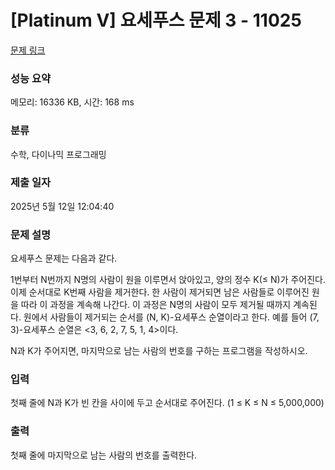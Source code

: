 # [Platinum V] 요세푸스 문제 3 - 11025 

[문제 링크](https://www.acmicpc.net/problem/11025) 

### 성능 요약

메모리: 16336 KB, 시간: 168 ms

### 분류

수학, 다이나믹 프로그래밍

### 제출 일자

2025년 5월 12일 12:04:40

### 문제 설명

<p>요세푸스 문제는 다음과 같다.</p>

<p>1번부터 N번까지 N명의 사람이 원을 이루면서 앉아있고, 양의 정수 K(≤ N)가 주어진다. 이제 순서대로 K번째 사람을 제거한다. 한 사람이 제거되면 남은 사람들로 이루어진 원을 따라 이 과정을 계속해 나간다. 이 과정은 N명의 사람이 모두 제거될 때까지 계속된다. 원에서 사람들이 제거되는 순서를 (N, K)-요세푸스 순열이라고 한다. 예를 들어 (7, 3)-요세푸스 순열은 <3, 6, 2, 7, 5, 1, 4>이다.</p>

<p>N과 K가 주어지면, 마지막으로 남는 사람의 번호를 구하는 프로그램을 작성하시오.</p>

### 입력 

 <p>첫째 줄에 N과 K가 빈 칸을 사이에 두고 순서대로 주어진다. (1 ≤ K ≤ N ≤ 5,000,000)</p>

### 출력 

 <p>첫째 줄에 마지막으로 남는 사람의 번호를 출력한다.</p>

